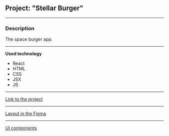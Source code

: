 ## Project: "Stellar Burger"

___________________________

### Description

The space burger app.
___________________________

**Used technology**

* React
* HTML
* CSS
* JSX
* JS
___________________________

[Link to the project](https://mary-an-safronova.github.io/react-burger/)
___________________________

[Layout in the Figma](https://www.figma.com/file/ocw9a6hNGeAejl4F3G9fp8/React-_-Проектные-задачи-(3-месяца)_external_link?node-id=2974-2989&t=UK3EXbNuIqsj9YKX-0)
___________________________

[UI components](https://www.npmjs.com/package/@ya.praktikum/react-developer-burger-ui-components)